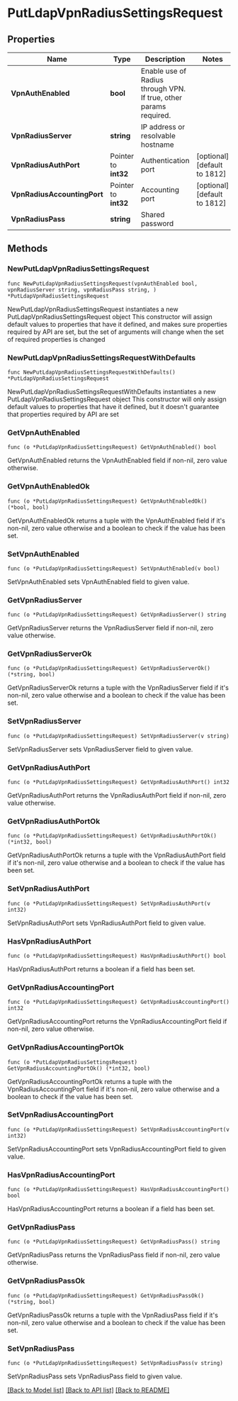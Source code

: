 # PutLdapVpnRadiusSettingsRequest

## Properties

Name | Type | Description | Notes
------------ | ------------- | ------------- | -------------
**VpnAuthEnabled** | **bool** | Enable use of Radius through VPN. If true, other params required. | 
**VpnRadiusServer** | **string** | IP address or resolvable hostname | 
**VpnRadiusAuthPort** | Pointer to **int32** | Authentication port | [optional] [default to 1812]
**VpnRadiusAccountingPort** | Pointer to **int32** | Accounting port | [optional] [default to 1812]
**VpnRadiusPass** | **string** | Shared password | 

## Methods

### NewPutLdapVpnRadiusSettingsRequest

`func NewPutLdapVpnRadiusSettingsRequest(vpnAuthEnabled bool, vpnRadiusServer string, vpnRadiusPass string, ) *PutLdapVpnRadiusSettingsRequest`

NewPutLdapVpnRadiusSettingsRequest instantiates a new PutLdapVpnRadiusSettingsRequest object
This constructor will assign default values to properties that have it defined,
and makes sure properties required by API are set, but the set of arguments
will change when the set of required properties is changed

### NewPutLdapVpnRadiusSettingsRequestWithDefaults

`func NewPutLdapVpnRadiusSettingsRequestWithDefaults() *PutLdapVpnRadiusSettingsRequest`

NewPutLdapVpnRadiusSettingsRequestWithDefaults instantiates a new PutLdapVpnRadiusSettingsRequest object
This constructor will only assign default values to properties that have it defined,
but it doesn't guarantee that properties required by API are set

### GetVpnAuthEnabled

`func (o *PutLdapVpnRadiusSettingsRequest) GetVpnAuthEnabled() bool`

GetVpnAuthEnabled returns the VpnAuthEnabled field if non-nil, zero value otherwise.

### GetVpnAuthEnabledOk

`func (o *PutLdapVpnRadiusSettingsRequest) GetVpnAuthEnabledOk() (*bool, bool)`

GetVpnAuthEnabledOk returns a tuple with the VpnAuthEnabled field if it's non-nil, zero value otherwise
and a boolean to check if the value has been set.

### SetVpnAuthEnabled

`func (o *PutLdapVpnRadiusSettingsRequest) SetVpnAuthEnabled(v bool)`

SetVpnAuthEnabled sets VpnAuthEnabled field to given value.


### GetVpnRadiusServer

`func (o *PutLdapVpnRadiusSettingsRequest) GetVpnRadiusServer() string`

GetVpnRadiusServer returns the VpnRadiusServer field if non-nil, zero value otherwise.

### GetVpnRadiusServerOk

`func (o *PutLdapVpnRadiusSettingsRequest) GetVpnRadiusServerOk() (*string, bool)`

GetVpnRadiusServerOk returns a tuple with the VpnRadiusServer field if it's non-nil, zero value otherwise
and a boolean to check if the value has been set.

### SetVpnRadiusServer

`func (o *PutLdapVpnRadiusSettingsRequest) SetVpnRadiusServer(v string)`

SetVpnRadiusServer sets VpnRadiusServer field to given value.


### GetVpnRadiusAuthPort

`func (o *PutLdapVpnRadiusSettingsRequest) GetVpnRadiusAuthPort() int32`

GetVpnRadiusAuthPort returns the VpnRadiusAuthPort field if non-nil, zero value otherwise.

### GetVpnRadiusAuthPortOk

`func (o *PutLdapVpnRadiusSettingsRequest) GetVpnRadiusAuthPortOk() (*int32, bool)`

GetVpnRadiusAuthPortOk returns a tuple with the VpnRadiusAuthPort field if it's non-nil, zero value otherwise
and a boolean to check if the value has been set.

### SetVpnRadiusAuthPort

`func (o *PutLdapVpnRadiusSettingsRequest) SetVpnRadiusAuthPort(v int32)`

SetVpnRadiusAuthPort sets VpnRadiusAuthPort field to given value.

### HasVpnRadiusAuthPort

`func (o *PutLdapVpnRadiusSettingsRequest) HasVpnRadiusAuthPort() bool`

HasVpnRadiusAuthPort returns a boolean if a field has been set.

### GetVpnRadiusAccountingPort

`func (o *PutLdapVpnRadiusSettingsRequest) GetVpnRadiusAccountingPort() int32`

GetVpnRadiusAccountingPort returns the VpnRadiusAccountingPort field if non-nil, zero value otherwise.

### GetVpnRadiusAccountingPortOk

`func (o *PutLdapVpnRadiusSettingsRequest) GetVpnRadiusAccountingPortOk() (*int32, bool)`

GetVpnRadiusAccountingPortOk returns a tuple with the VpnRadiusAccountingPort field if it's non-nil, zero value otherwise
and a boolean to check if the value has been set.

### SetVpnRadiusAccountingPort

`func (o *PutLdapVpnRadiusSettingsRequest) SetVpnRadiusAccountingPort(v int32)`

SetVpnRadiusAccountingPort sets VpnRadiusAccountingPort field to given value.

### HasVpnRadiusAccountingPort

`func (o *PutLdapVpnRadiusSettingsRequest) HasVpnRadiusAccountingPort() bool`

HasVpnRadiusAccountingPort returns a boolean if a field has been set.

### GetVpnRadiusPass

`func (o *PutLdapVpnRadiusSettingsRequest) GetVpnRadiusPass() string`

GetVpnRadiusPass returns the VpnRadiusPass field if non-nil, zero value otherwise.

### GetVpnRadiusPassOk

`func (o *PutLdapVpnRadiusSettingsRequest) GetVpnRadiusPassOk() (*string, bool)`

GetVpnRadiusPassOk returns a tuple with the VpnRadiusPass field if it's non-nil, zero value otherwise
and a boolean to check if the value has been set.

### SetVpnRadiusPass

`func (o *PutLdapVpnRadiusSettingsRequest) SetVpnRadiusPass(v string)`

SetVpnRadiusPass sets VpnRadiusPass field to given value.



[[Back to Model list]](../README.md#documentation-for-models) [[Back to API list]](../README.md#documentation-for-api-endpoints) [[Back to README]](../README.md)


